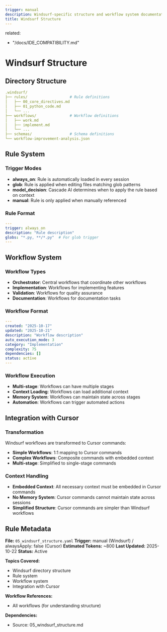 ```yaml
---
trigger: manual
description: Windsurf-specific structure and workflow system documentation
title: Windsurf Structure
---
```


related:

- "/docs/IDE_COMPATIBILITY.md"

# Windsurf Structure

## Directory Structure

```yaml
.windsurf/
├── rules/                   # Rule definitions
│   ├── 00_core_directives.md
│   ├── 01_python_code.md
│   └── ...
├── workflows/               # Workflow definitions
│   ├── work.md
│   ├── implement.md
│   └── ...
├── schemas/                 # Schema definitions
└── workflow-improvement-analysis.json
```

## Rule System

### Trigger Modes

- **always_on**: Rule is automatically loaded in every session
- **glob**: Rule is applied when editing files matching glob patterns
- **model_decision**: Cascade AI determines when to apply the rule based on context
- **manual**: Rule is only applied when manually referenced

### Rule Format

```yaml
---
trigger: always_on
description: "Rule description"
globs: "*.py, **/*.py"  # For glob trigger
---
```

## Workflow System

### Workflow Types

- **Orchestrator**: Central workflows that coordinate other workflows
- **Implementation**: Workflows for implementing features
- **Validation**: Workflows for quality assurance
- **Documentation**: Workflows for documentation tasks

### Workflow Format

```yaml
---
created: "2025-10-17"
updated: "2025-10-21"
description: "Workflow description"
auto_execution_mode: 3
category: "Implementation"
complexity: 75
dependencies: []
status: active
---
```

### Workflow Execution

- **Multi-stage**: Workflows can have multiple stages
- **Context Loading**: Workflows can load additional context
- **Memory System**: Workflows can maintain state across stages
- **Automation**: Workflows can trigger automated actions

## Integration with Cursor

### Transformation

Windsurf workflows are transformed to Cursor commands:

- **Simple Workflows**: 1:1 mapping to Cursor commands
- **Complex Workflows**: Composite commands with embedded context
- **Multi-stage**: Simplified to single-stage commands

### Context Handling

- **Embedded Context**: All necessary context must be embedded in Cursor commands
- **No Memory System**: Cursor commands cannot maintain state across sessions
- **Simplified Structure**: Cursor commands are simpler than Windsurf workflows

## Rule Metadata

**File:** `05_windsurf_structure.yaml`
**Trigger:** manual (Windsurf) / alwaysApply: false (Cursor)
**Estimated Tokens:** ~800
**Last Updated:** 2025-10-22
**Status:** Active

**Topics Covered:**

- Windsurf directory structure
- Rule system
- Workflow system
- Integration with Cursor

**Workflow References:**

- All workflows (for understanding structure)

**Dependencies:**

- Source: 05_windsurf_structure.md

